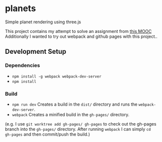 # planets
Simple planet rendering using three.js

This project contains my attempt to solve an assignment from [this MOOC](https://www.futurelearn.com/courses/3d-graphics-web-programmers)
Additionally I wanted to try out webpack and github pages with this project..

## Development Setup

### Dependencies

* `npm install -g webpack webpack-dev-server`
* `npm install`

### Build

* `npm run dev` Creates a build in the `dist/` directory and runs the `webpack-dev-server`.
* `webpack` Creates a minified build in the `gh-pages/` directory.

(e.g. I  use `git worktree add gh-pages/ gh-pages` to check out the gh-pages branch into the `gh-pages/` directory. After running `webpack` I can
 simply `cd gh-pages` and then commit/push the build.)
